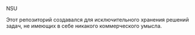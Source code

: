 NSU

Этот репозиторий создавался для исключительного хранения решений задач, не имеющих в себе никакого коммерческого умысла.
